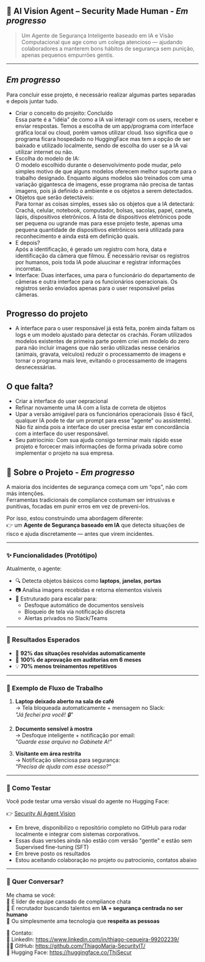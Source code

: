## 🤖 AI Vision Agent – Security Made Human -  *_Em progresso_*

> Um Agente de Segurança Inteligente baseado em IA e Visão Computacional que age como um colega atencioso — ajudando colaboradores a manterem bons hábitos de segurança sem punição, apenas pequenos empurrões gentis.

---
##  *_Em progresso_*  
Para concluir esse projeto, é necessário realizar algumas partes separadas e depois juntar tudo.
* Criar o conceito do projeito:  Concluído  
Essa parte é a "idéia" de como a IA vai interagir com os users, receber e enviar respostas. Temos a escolha de um app/programa com interface gráfica local ou cloud, porém vamos utilizar cloud. Isso significa que o programa ficara hospedado no HuggingFace mas tem a opção de ser baixado e utilizado localmente, sendo de escolha do user se a IA vai utilizar internet ou não.
* Escolha do modelo de IA:  
  O modelo escolhido durante o desenvolvimento pode mudar, pelo simples motivo de que alguns modelos oferecem melhor suporte para o trabalho designado.
  Enquanto alguns modelos são treinados com uma variação gigantesca de imagens, esse programa não precisa de tantas imagens, pois já definido o ambiente e os objetos a serem detectados.
* Objetos que serão detectáveis:   
Para tornar as coisas simples, esses são os objetos que a IA detectará: Crachá, celular, notebook, computador, bolsas, sacolas, papel, caneta, lápis, dispositivos eletrônicos. A lista de dispositivos eletrônicos pode ser pequena ou ugrande mas para esse projeto teste, apenas uma pequena quantidade de dispositivos eletrônicos será utilizada para reconhecimento e ainda está em definição quais.
* E depois?  
  Após a identificação, é gerado um registro com hora, data e identificação da câmera que filmou.
  É necessário revisar os registros por humanos, pois toda IA pode aluucinar e registrar informações incorretas.
* Interface:
  Duas interfaces, uma para o funcionário do departamento de câmeras e outra interface para os funcionários operacionais.
  Os registros serão enviados apenas para o user responsável pelas câmeras.

## Progresso do projeto  
* A interface para o user responsável já está feita, porém ainda faltam os logs e um modelo ajustado para detectar os crachás.
Foram utilizados modelos existentes de primeira parte porém criei um modelo do zero para não incluir imagens que não serão utilizadas nesse cenários (animais, gravata, veículos) reduzir o processamemto de imagens e tornar o programa mais leve, evitando o processamento de imagens desnecessárias.

## O que falta?
* Criar a interface do user oepracional
* Refinar novamente uma IA com a lista de correta de objetos
* Upar a versão amigável para os funcionários operacionais (isso é fácil, qualquer IA pode te dar um prompt para esse "agente" ou assistente). Não fiz ainda pois a interface do user precisa estar em concordância com a interface do user responsável.
* Seu patriocinio: Com sua ajuda consigo terminar mais rápido esse projeto e forcecer mais informações de forma privada sobre como implementar o projeto na sua empresa.
  

## 📌 Sobre o Projeto - *_Em progresso_*

A maioria dos incidentes de segurança começa com um “ops”, não com más intenções.  
Ferramentas tradicionais de compliance costumam ser intrusivas e punitivas, focadas em punir erros em vez de preveni-los.

Por isso, estou construindo uma abordagem diferente:  
👉 um **Agente de Segurança baseado em IA** que detecta situações de risco e ajuda discretamente — antes que virem incidentes.

---

### ✨ Funcionalidades (Protótipo)

Atualmente, o agente:
- 🔍 Detecta objetos básicos como **laptops**, **janelas**, **portas**
- 📷 Analisa imagens recebidas e retorna elementos visíveis
- 🧠 Estruturado para escalar para:
  - Desfoque automático de documentos sensíveis
  - Bloqueio de tela via notificação discreta
  - Alertas privados no Slack/Teams

---

### 🎯 Resultados Esperados

- 🤖 **92% das situações resolvidas automaticamente**
- 🎯 **100% de aprovação em auditorias em 6 meses**
- 💡 **70% menos treinamentos repetitivos**

---

### 🔄 Exemplo de Fluxo de Trabalho

1. **Laptop deixado aberto na sala de café**  
   → Tela bloqueada automaticamente + mensagem no Slack:  
   _"Já fechei pra você! 🔒"_

2. **Documento sensível à mostra**  
   → Desfoque inteligente + notificação por email:  
   _"Guarde esse arquivo no Gabinete A!"_

3. **Visitante em área restrita**  
   → Notificação silenciosa para segurança:  
   _"Precisa de ajuda com esse acesso?"_

---

### 🚀 Como Testar

Você pode testar uma versão visual do agente no Hugging Face:

👉 [Security AI Agent Vision](https://huggingface.co/spaces/ThiSecur/security-ai-agent)  
* Em breve, disponibilizo o repositório completo no GitHub para rodar localmente e integrar com sistemas corporativos.  
* Essas duas versões ainda não estão com versão "gentle" e estão sem Supervised fine-tuning (SFT)   
* Em breve posto os resultados   
* Estou aceitando colaboração no projeto ou patrocionio, contatos abaixo  

---

### 🤝 Quer Conversar?

Me chama se você:  
🔹 É líder de equipe cansado de compliance chata   
🔹 É recrutador buscando talentos em **IA + segurança centrada no ser humano**   
🔹 Ou simplesmente ama tecnologia que **respeita as pessoas**  

📧 Contato:  
💼 LinkedIn: https://www.linkedin.com/in/thiago-cequeira-99202239/  
🧑‍💻 GitHub: https://github.com/ThiagoMaria-SecurityIT/  
🤗 Hugging Face: https://huggingface.co/ThiSecur
